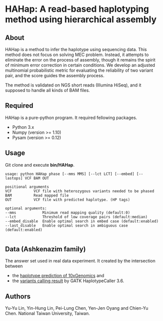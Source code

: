 # HAHap: A read-based haplotyping method using hierarchical assembly

About
---
HAHap is a method to infer the haplotype using sequencing data. This method does not focus on solving MEC problem. Instead, it attempts to eliminate the error on the process of assembly, though it remains the spirit of minimum error correction in certain conditions. We develop an adjusted multinomial probabilistic metric for evaluating the reliability of two variant pair, and the score guides the assembly process.  

The method is validated on NGS short reads (Illumina HiSeq), and it supposed to handle all kinds of BAM files.


Required
---
HAHap is a pure-python program. It required fellowing packages. 

* Python 3.x
* Numpy (version >= 1.10)
* Pysam (version >= 0.12)


Usage
---
Git clone and execute **bin/HAHap**.
```
usage: python HAHap phase [--mms MMS] [--lct LCT] [--embed] [--lastops] VCF BAM OUT

positional arguments
VCF          VCF file with heterozygous variants needed to be phased
BAM          Read mapped file
OUT          VCF file with predicted haplotype. (HP tags)

optional arguments:
--mms            Minimum read mapping quality (default:0)
--lct            Threshold of low coverage pairs (default:median)
--embed_disable  Enable optimal search in embed case (default:enabled)
--last_disable   Enable optimal search in ambiguous case (default:enabled) 
        
```

Data (Ashkenazim family)
---
The answer set used in real data experiment. It created by the intersection between 

* the [haplotype prediction of 10xGenomics](https://ftp-trace.ncbi.nih.gov/giab/ftp/data/AshkenazimTrio/analysis/10XGenomics_ChromiumGenome_LongRanger2.1_09302016/README) and 
* the [variants calling result](https://ftp-trace.ncbi.nih.gov/giab/ftp/data/AshkenazimTrio/HG002_NA24385_son/NIST_Illumina_2x250bps/novoalign_bams/README) by GATK HaplotypeCaller 3.6. 



Authors
---
Yu-Yu Lin, Yin-Hung Lin, Pei-Lung Chen, Yen-Jen Oyang and Chien-Yu Chen. 
National Taiwan University, Taiwan.

